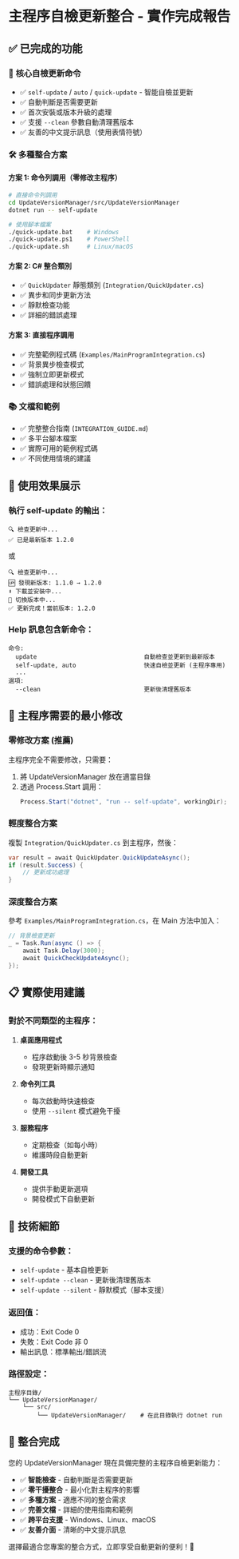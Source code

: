 # 主程序自檢更新整合 - 實作完成報告

## ✅ 已完成的功能

### 🎯 **核心自檢更新命令**
- ✅ `self-update` / `auto` / `quick-update` - 智能自檢並更新
- ✅ 自動判斷是否需要更新
- ✅ 首次安裝或版本升級的處理
- ✅ 支援 `--clean` 參數自動清理舊版本
- ✅ 友善的中文提示訊息（使用表情符號）

### 🛠️ **多種整合方案**

#### **方案 1: 命令列調用（零修改主程序）**
```bash
# 直接命令列調用
cd UpdateVersionManager/src/UpdateVersionManager
dotnet run -- self-update

# 使用腳本檔案
./quick-update.bat    # Windows
./quick-update.ps1    # PowerShell
./quick-update.sh     # Linux/macOS
```

#### **方案 2: C# 整合類別**
- ✅ `QuickUpdater` 靜態類別 (`Integration/QuickUpdater.cs`)
- ✅ 異步和同步更新方法
- ✅ 靜默檢查功能
- ✅ 詳細的錯誤處理

#### **方案 3: 直接程序調用**
- ✅ 完整範例程式碼 (`Examples/MainProgramIntegration.cs`)
- ✅ 背景異步檢查模式
- ✅ 強制立即更新模式
- ✅ 錯誤處理和狀態回饋

### 📚 **文檔和範例**
- ✅ 完整整合指南 (`INTEGRATION_GUIDE.md`)
- ✅ 多平台腳本檔案
- ✅ 實際可用的範例程式碼
- ✅ 不同使用情境的建議

## 🚀 **使用效果展示**

### 執行 self-update 的輸出：
```
🔍 檢查更新中...
✅ 已是最新版本 1.2.0
```

或

```
🔍 檢查更新中...
🆙 發現新版本: 1.1.0 → 1.2.0
⬇️ 下載並安裝中...
🔄 切換版本中...
✅ 更新完成！當前版本: 1.2.0
```

### Help 訊息包含新命令：
```
命令:
  update                              自動檢查並更新到最新版本
  self-update, auto                   快速自檢並更新 (主程序專用)
  ...
選項:
  --clean                             更新後清理舊版本
```

## 🎯 **主程序需要的最小修改**

### **零修改方案 (推薦)**
主程序完全不需要修改，只需要：
1. 將 UpdateVersionManager 放在適當目錄
2. 透過 Process.Start 調用：
   ```csharp
   Process.Start("dotnet", "run -- self-update", workingDir);
   ```

### **輕度整合方案**
複製 `Integration/QuickUpdater.cs` 到主程序，然後：
```csharp
var result = await QuickUpdater.QuickUpdateAsync();
if (result.Success) {
    // 更新成功處理
}
```

### **深度整合方案**
參考 `Examples/MainProgramIntegration.cs`，在 Main 方法中加入：
```csharp
// 背景檢查更新
_ = Task.Run(async () => {
    await Task.Delay(3000);
    await QuickCheckUpdateAsync();
});
```

## 📋 **實際使用建議**

### **對於不同類型的主程序：**

1. **桌面應用程式**
   - 程序啟動後 3-5 秒背景檢查
   - 發現更新時顯示通知

2. **命令列工具**
   - 每次啟動時快速檢查
   - 使用 `--silent` 模式避免干擾

3. **服務程序**
   - 定期檢查（如每小時）
   - 維護時段自動更新

4. **開發工具**
   - 提供手動更新選項
   - 開發模式下自動更新

## 🔧 **技術細節**

### **支援的命令參數：**
- `self-update` - 基本自檢更新
- `self-update --clean` - 更新後清理舊版本
- `self-update --silent` - 靜默模式（腳本支援）

### **返回值：**
- 成功：Exit Code 0
- 失敗：Exit Code 非 0
- 輸出訊息：標準輸出/錯誤流

### **路徑設定：**
```
主程序目錄/
└── UpdateVersionManager/
    └── src/
        └── UpdateVersionManager/    # 在此目錄執行 dotnet run
```

## 🎉 **整合完成**

您的 UpdateVersionManager 現在具備完整的主程序自檢更新能力：

- ✅ **智能檢查** - 自動判斷是否需要更新
- ✅ **零干擾整合** - 最小化對主程序的影響  
- ✅ **多種方案** - 適應不同的整合需求
- ✅ **完善文檔** - 詳細的使用指南和範例
- ✅ **跨平台支援** - Windows、Linux、macOS
- ✅ **友善介面** - 清晰的中文提示訊息

選擇最適合您專案的整合方式，立即享受自動更新的便利！🚀
